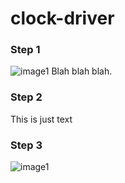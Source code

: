 # clock-driver

### Step 1
![image1](media/_MG_2800.jpg)
Blah blah blah.
### Step 2
This is just text
### Step 3
![image1](media/_MG_2801.jpg)
